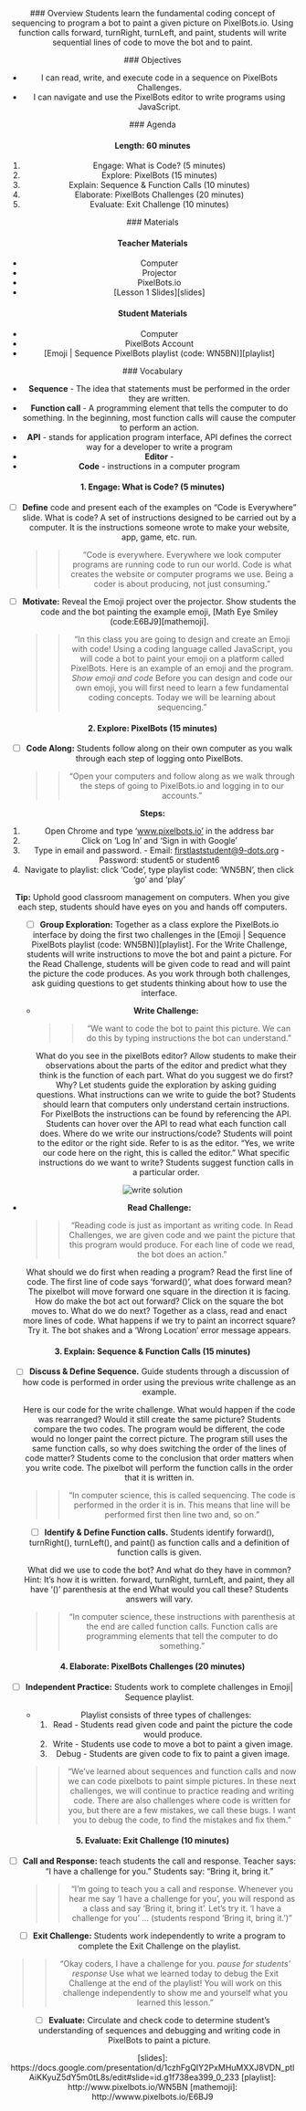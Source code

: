 <header title='PixelBots' subtitle='Emoji: Lesson 1'/>

<notable>

<iconp src='/icons/activity.png'>### Overview</iconp>
Students learn the fundamental coding concept of sequencing to program a bot to paint a given picture on PixelBots.io. Using function calls forward, turnRight, turnLeft, and paint, students will write sequential lines of code to move the bot and to paint.

<iconp src='/icons/objectives.png'>### Objectives</iconp>
- I can read, write, and execute code in a sequence on PixelBots Challenges.
- I can navigate and use the PixelBots editor to write programs using JavaScript.


<iconp src='/icons/agenda.png'>### Agenda</iconp>

#### Length: 60 minutes

1. Engage: What is Code? (5 minutes)
1. Explore: PixelBots (15 minutes)
1. Explain: Sequence & Function Calls (10 minutes)
1. Elaborate: PixelBots Challenges (20 minutes)
1. Evaluate: Exit Challenge (10  minutes)

<note>

<iconp src='/icons/materials.png'>### Materials</iconp>

#### Teacher Materials
- Computer
- Projector
- PixelBots.io
- [Lesson 1 Slides][slides]


#### Student Materials
- Computer
- PixelBots Account
- [Emoji | Sequence PixelBots playlist (code: WN5BN)][playlist]


<iconp src='/icons/vocab.png'>### Vocabulary</iconp>
- **Sequence** - The idea that statements must be performed in the order they are written.
- **Function call** - A programming element that tells the computer to do something. In the beginning, most function calls will cause the computer to perform an action.
- **API** - stands for application program interface, API defines the correct way for a developer to write a program
- **Editor** -
- **Code** - instructions in a computer program

</note>
<pagebreak/>

#### 1. Engage: What is Code? (5 minutes)
- [ ] **Define** code and present each of the examples on “Code is Everywhere” slide.
  <iconp type='question'>What is code?</iconp>
  <iconp type='answer'>A set of instructions designed to be carried out by a computer. It is the instructions someone wrote to make your website, app, game, etc. run.</iconp>

  >>“Code is everywhere. Everywhere we look computer programs are running code to run our world. Code is what creates the website or computer programs we use. Being a coder is about producing, not just consuming.”


- [ ] **Motivate:** Reveal the Emoji project over the projector. Show students the code and the bot painting the example emoji, [Math Eye Smiley (code:E6BJ9][mathemoji].

  >>“In this class you are going to design and create an Emoji with code! Using a coding language called JavaScript,  you will code a bot to paint your emoji on a platform called PixelBots. Here is an example of an emoji and the program. *Show emoji and code* Before you can design and code our own emoji, you will first need to learn a few fundamental coding concepts. Today we will be learning about sequencing.”

#### 2. Explore: PixelBots (15 minutes)
- [ ] **Code Along:** Students follow along on their own computer as you walk through each step of logging onto PixelBots.
  >> “Open your computers and follow along as we walk through the steps of going to PixelBots.io and logging in to our accounts.”

**Steps:**
  1. Open Chrome and type ‘www.pixelbots.io’ in the address bar
  1. Click on ‘Log In’  and ‘Sign in with Google’
  1. Type in email and password.
    - Email: firstlaststudent@9-dots.org
    - Password: student5 or student6
  1. Navigate to playlist: click ‘Code’, type playlist code: ‘WN5BN’, then click ‘go’ and ‘play’

**Tip:** Uphold good classroom management on computers. When you give each step, students should have eyes on you and hands off computers.

- [ ] **Group Exploration:** Together as a class explore the PixelBots.io interface by doing the first two challenges in the [Emoji | Sequence PixelBots playlist (code: WN5BN)][playlist]. For the Write Challenge, students will write instructions to move the bot and paint a picture. For the Read Challenge, students will be given code to read and will paint the picture the code produces. As you work through both challenges, ask guiding questions to get students thinking about how to use the interface.

  - **Write Challenge:**
    >> “We want to code the bot to paint this picture. We can do this by typing instructions the bot can understand.”  

    <iconp type='question'>What do you see in the pixelBots editor?</iconp>
    <iconp type='answer'>Allow students to make their observations about the parts of the editor and predict what they think is the function of each part.</iconp>
    <iconp type='question'>What do you suggest we do first? Why?</iconp>
    <iconp type='answer'>Let students guide the exploration by asking guiding questions.</iconp>
    <iconp type='question'>What instructions can we write to guide the bot?</iconp>
    <iconp type='answer'>Students should learn that computers only understand certain instructions. For PixelBots the instructions can be found by referencing the API. Students can hover over the API to read what each function call does. </iconp>
    <iconp type='question'>Where do we write our instructions/code?</iconp>
    <iconp type='answer'>Students will point to the editor or the right side. Refer to is as the editor. “Yes, we write our code here on the right, this is called the editor.”</iconp>
    <iconp type='question'>What specific instructions do we want to write?</iconp>
    <iconp type='answer'>Students suggest function calls in a particular order. </iconp>

![write solution](./images/writesol.png)

  - **Read Challenge:**
    >> “Reading code is just as important as writing code. In Read Challenges, we are given code and we paint the picture that this program would produce. For each line of code we read, the bot does an action.”  

    <iconp type='question'>What should we do first when reading a program?</iconp>
    <iconp type='answer'>Read the first line of code.</iconp>
    <iconp type='question'>The first line of code says ‘forward()’, what does forward mean? </iconp>
    <iconp type='answer'>The pixelbot will move forward one square in the direction it is facing. </iconp>
    <iconp type='question'>How do make the bot act out forward?</iconp>
    <iconp type='answer'>Click on the square the bot moves to.</iconp>
    <iconp type='question'>What do we do next?</iconp>
    <iconp type='answer'>Together as a class, read and enact more lines of code.</iconp>
    <iconp type='question'>What happens if we try to paint an incorrect square? Try it.</iconp>
    <iconp type='answer'>The bot shakes and a ‘Wrong Location’ error message appears.</iconp>


#### 3. Explain: Sequence & Function Calls (15 minutes)
- [ ] **Discuss & Define Sequence.** Guide students through a discussion of how code is performed in order using the previous write challenge as an example.

  <iconp type='question'>Here is our code for the write challenge. What would happen if the code was rearranged? Would it still create the same picture?</iconp>
  <iconp type='answer'>Students compare the two codes. The program would be different, the code would no longer paint the correct picture.</iconp>
  <iconp type='question'>The program still uses the same function calls, so why does switching the order of the lines of code matter?</iconp>
  <iconp type='answer'>Students come to the conclusion that order matters when you write code. The pixelbot will perform the function calls in the order that it is written in.</iconp>

  >>“In computer science, this is called sequencing. The code is performed in the order it is in. This means that line will be performed first then line two and, so on.”


- [ ] **Identify & Define Function calls.** Students identify forward(), turnRight(), turnLeft(), and paint() as function calls and a definition of function calls is given.

  <iconp type='question'>What did we use to code the bot? And what do they have in common? Hint: It’s how it is written.</iconp>
  <iconp type='answer'>forward, turnRight, turnLeft, and paint, they all have ‘()’ parenthesis at the end</iconp>
  <iconp type='question'>What would you call these?</iconp>
  <iconp type='answer'>Students answers will vary. </iconp>

  >>“In computer science, these instructions with parenthesis at the end are called function calls. Function calls are programming elements that tell the computer to do something.”


#### 4. Elaborate: PixelBots Challenges (20 minutes)
- [ ] **Independent Practice:** Students work to complete challenges in Emoji| Sequence playlist.
  - Playlist consists of three types of challenges:
    1. Read - Students read given code and paint the picture the code would produce.
    1. Write - Students use code to move a bot to paint a given image.
    1. Debug - Students are given code to fix to paint a given image.

  >>“We’ve learned about sequences and function calls and now we can code pixelbots to paint simple pictures. In these next challenges, we will continue to practice reading and writing code. There are also challenges where code is written for you, but there are a few mistakes, we call these bugs. I want you to debug the code, to find the mistakes and fix them.”

#### 5. Evaluate: Exit Challenge (10  minutes)
- [ ] **Call and Response:** teach students the call and response. Teacher says: “I have a challenge for you.” Students say: “Bring it, bring it.”
  >>“I’m going to teach you a call and response. Whenever you hear me say ‘I have a challenge for you’, you will respond as a class and say ‘Bring it, bring it’. Let’s try it. ‘I have a challenge for you’ … (students respond ‘Bring it, bring it.’)”

 - [ ] **Exit Challenge:** Students work independently to write a program to complete the Exit Challenge on the playlist.

  >>“Okay coders, I have a challenge for you. *pause for students’ response*   Use what we learned today to debug the Exit Challenge at the end of the playlist! You will work on this challenge independently to show me and yourself what you learned this lesson.”

- [ ] **Evaluate:** Circulate and check code to determine student’s understanding of sequences and debugging and writing code in PixelBots to paint a picture.


</notable>
[slides]: https://docs.google.com/presentation/d/1czhFgQIY2PxMHuMXXJ8VDN_ptlAiKKyuZ5dY5m0tL8s/edit#slide=id.g1f738ea399_0_233
[playlist]: http://www.pixelbots.io/WN5BN
[mathemoji]: http://wwww.pixelbots.io/E6BJ9
